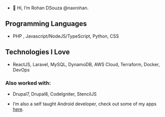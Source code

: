 - 👋 Hi, I’m Rohan DSouza @naxrohan.

## Programming Languages
- PHP , Javascript/NodeJS/TypeScript, Python, CSS

## Technologies I Love 
- ReactJS, Laravel, MySQL, DynamoDB, AWS Cloud, Terraform, Docker, DevOps

### Also worked with:
- Drupal7, Drupal8, CodeIgniter, StencilJS

-  I’m also a self taught Android developer, check out some of my apps <a href="https://naxrohan.github.io/apps/" target="_blank">here</a>.
